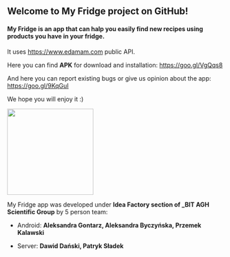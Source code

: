## Welcome to My Fridge project on GitHub!

#### My Fridge is an app that can halp you easily find new recipes using products you have in your fridge. ####
It uses https://www.edamam.com public API.


Here you can find **APK** for download and installation: https://goo.gl/VgQqs8

And here you can report existing bugs or give us opinion about the app: https://goo.gl/9KqGuI

We hope you will enjoy it :)

<img src="https://github.com/apneah/My-Fridge/blob/master/1.jpg" width="200">


My Fridge app was developed under **Idea Factory section of _BIT AGH Scientific Group** by 5 person team:

* Android: **Aleksandra Gontarz, Aleksandra Byczyńska, Przemek Kalawski**

* Server: **Dawid Dański, Patryk Sładek**
